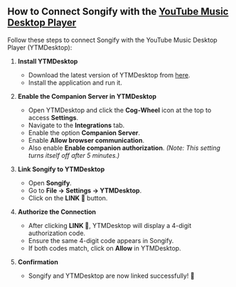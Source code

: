 ## How to Connect Songify with the [YouTube Music Desktop Player](https://github.com/ytmdesktop/ytmdesktop)

Follow these steps to connect Songify with the YouTube Music Desktop Player (YTMDesktop):

1. **Install YTMDesktop**  
   - Download the latest version of YTMDesktop from [here](https://github.com/ytmdesktop/ytmdesktop/releases/latest).  
   - Install the application and run it.

2. **Enable the Companion Server in YTMDesktop**  
   - Open YTMDesktop and click the **Cog-Wheel** icon at the top to access **Settings**.  
   - Navigate to the **Integrations** tab.  
   - Enable the option **Companion Server**.  
   - Enable **Allow browser communication**.
   - Also enable **Enable companion authorization**. *(Note: This setting turns itself off after 5 minutes.)*

3. **Link Songify to YTMDesktop**  
   - Open **Songify**.  
   - Go to **File -> Settings -> YTMDesktop**.  
   - Click on the **LINK 🔗** button.  

4. **Authorize the Connection**  
   - After clicking **LINK 🔗**, YTMDesktop will display a 4-digit authorization code.  
   - Ensure the same 4-digit code appears in Songify.  
   - If both codes match, click on **Allow** in YTMDesktop.  

5. **Confirmation**  
   - Songify and YTMDesktop are now linked successfully! 🎉  
